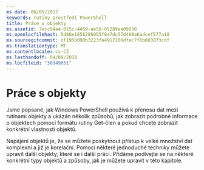 ```yaml
---
ms.date: 06/05/2017
keywords: rutiny prostředí PowerShell
title: Práce s objekty
ms.assetid: 7ecc94a4-015c-4459-ae58-85289ea09030
ms.openlocfilehash: 5d86e1658286055f8a7dc57d488a6adcef577a10
ms.sourcegitcommit: cf195b090b3223fa4917206dfec7f0b603873cdf
ms.translationtype: MT
ms.contentlocale: cs-CZ
ms.lasthandoff: 04/09/2018
ms.locfileid: "30949651"
---
```

# <a name="working-with-objects"></a>Práce s objekty

Jsme popsané, jak Windows PowerShell používá k přenosu dat mezi rutinami objekty a ukázán několik způsobů, jak zobrazit podrobné informace o objektech pomocí formátu rutiny Get-člen a pokud chcete zobrazit konkrétní vlastnosti objektů.

Napájení objektů je, že se můžete poskytnout přístup k velké množství dat komplexní a již je korelační. Pomocí některé jednoduché techniky můžete upravit další objekty, které se i další práci. Přidáme podívejte se na některé konkrétní typy objektů a způsoby, jak je můžete upravit v této kapitole.